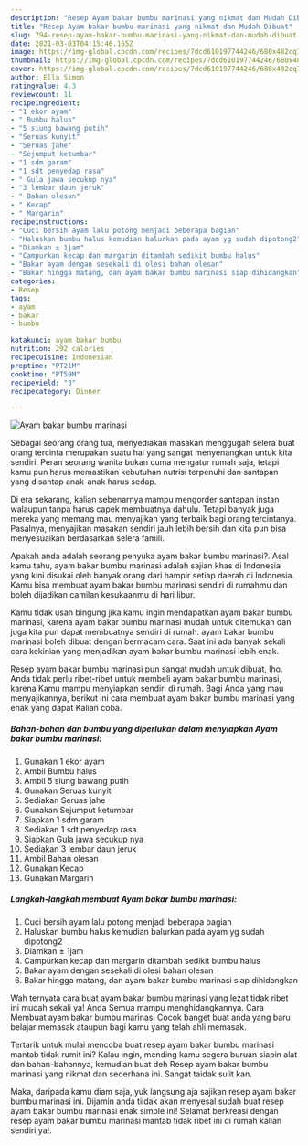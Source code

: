 ```yaml
---
description: "Resep Ayam bakar bumbu marinasi yang nikmat dan Mudah Dibuat"
title: "Resep Ayam bakar bumbu marinasi yang nikmat dan Mudah Dibuat"
slug: 794-resep-ayam-bakar-bumbu-marinasi-yang-nikmat-dan-mudah-dibuat
date: 2021-03-03T04:15:46.165Z
image: https://img-global.cpcdn.com/recipes/7dcd610197744246/680x482cq70/ayam-bakar-bumbu-marinasi-foto-resep-utama.jpg
thumbnail: https://img-global.cpcdn.com/recipes/7dcd610197744246/680x482cq70/ayam-bakar-bumbu-marinasi-foto-resep-utama.jpg
cover: https://img-global.cpcdn.com/recipes/7dcd610197744246/680x482cq70/ayam-bakar-bumbu-marinasi-foto-resep-utama.jpg
author: Ella Simon
ratingvalue: 4.3
reviewcount: 11
recipeingredient:
- "1 ekor ayam"
- " Bumbu halus"
- "5 siung bawang putih"
- "Seruas kunyit"
- "Seruas jahe"
- "Sejumput ketumbar"
- "1 sdm garam"
- "1 sdt penyedap rasa"
- " Gula jawa secukup nya"
- "3 lembar daun jeruk"
- " Bahan olesan"
- " Kecap"
- " Margarin"
recipeinstructions:
- "Cuci bersih ayam lalu potong menjadi beberapa bagian"
- "Haluskan bumbu halus kemudian balurkan pada ayam yg sudah dipotong2"
- "Diamkan ± 1jam"
- "Campurkan kecap dan margarin ditambah sedikit bumbu halus"
- "Bakar ayam dengan sesekali di olesi bahan olesan"
- "Bakar hingga matang, dan ayam bakar bumbu marinasi siap dihidangkan"
categories:
- Resep
tags:
- ayam
- bakar
- bumbu

katakunci: ayam bakar bumbu 
nutrition: 292 calories
recipecuisine: Indonesian
preptime: "PT21M"
cooktime: "PT59M"
recipeyield: "3"
recipecategory: Dinner

---
```



![Ayam bakar bumbu marinasi](https://img-global.cpcdn.com/recipes/7dcd610197744246/680x482cq70/ayam-bakar-bumbu-marinasi-foto-resep-utama.jpg)

Sebagai seorang orang tua, menyediakan masakan menggugah selera buat orang tercinta merupakan suatu hal yang sangat menyenangkan untuk kita sendiri. Peran seorang  wanita bukan cuma mengatur rumah saja, tetapi kamu pun harus memastikan kebutuhan nutrisi terpenuhi dan santapan yang disantap anak-anak harus sedap.

Di era  sekarang, kalian sebenarnya mampu mengorder santapan instan walaupun tanpa harus capek membuatnya dahulu. Tetapi banyak juga mereka yang memang mau menyajikan yang terbaik bagi orang tercintanya. Pasalnya, menyajikan masakan sendiri jauh lebih bersih dan kita pun bisa menyesuaikan berdasarkan selera famili. 



Apakah anda adalah seorang penyuka ayam bakar bumbu marinasi?. Asal kamu tahu, ayam bakar bumbu marinasi adalah sajian khas di Indonesia yang kini disukai oleh banyak orang dari hampir setiap daerah di Indonesia. Kamu bisa membuat ayam bakar bumbu marinasi sendiri di rumahmu dan boleh dijadikan camilan kesukaanmu di hari libur.

Kamu tidak usah bingung jika kamu ingin mendapatkan ayam bakar bumbu marinasi, karena ayam bakar bumbu marinasi mudah untuk ditemukan dan juga kita pun dapat membuatnya sendiri di rumah. ayam bakar bumbu marinasi boleh dibuat dengan bermacam cara. Saat ini ada banyak sekali cara kekinian yang menjadikan ayam bakar bumbu marinasi lebih enak.

Resep ayam bakar bumbu marinasi pun sangat mudah untuk dibuat, lho. Anda tidak perlu ribet-ribet untuk membeli ayam bakar bumbu marinasi, karena Kamu mampu menyiapkan sendiri di rumah. Bagi Anda yang mau menyajikannya, berikut ini cara membuat ayam bakar bumbu marinasi yang enak yang dapat Kalian coba.

<!--inarticleads1-->

##### Bahan-bahan dan bumbu yang diperlukan dalam menyiapkan Ayam bakar bumbu marinasi:

1. Gunakan 1 ekor ayam
1. Ambil  Bumbu halus
1. Ambil 5 siung bawang putih
1. Gunakan Seruas kunyit
1. Sediakan Seruas jahe
1. Gunakan Sejumput ketumbar
1. Siapkan 1 sdm garam
1. Sediakan 1 sdt penyedap rasa
1. Siapkan  Gula jawa secukup nya
1. Sediakan 3 lembar daun jeruk
1. Ambil  Bahan olesan
1. Gunakan  Kecap
1. Gunakan  Margarin




<!--inarticleads2-->

##### Langkah-langkah membuat Ayam bakar bumbu marinasi:

1. Cuci bersih ayam lalu potong menjadi beberapa bagian
1. Haluskan bumbu halus kemudian balurkan pada ayam yg sudah dipotong2
1. Diamkan ± 1jam
1. Campurkan kecap dan margarin ditambah sedikit bumbu halus
1. Bakar ayam dengan sesekali di olesi bahan olesan
1. Bakar hingga matang, dan ayam bakar bumbu marinasi siap dihidangkan




Wah ternyata cara buat ayam bakar bumbu marinasi yang lezat tidak ribet ini mudah sekali ya! Anda Semua mampu menghidangkannya. Cara Membuat ayam bakar bumbu marinasi Cocok banget buat anda yang baru belajar memasak ataupun bagi kamu yang telah ahli memasak.

Tertarik untuk mulai mencoba buat resep ayam bakar bumbu marinasi mantab tidak rumit ini? Kalau ingin, mending kamu segera buruan siapin alat dan bahan-bahannya, kemudian buat deh Resep ayam bakar bumbu marinasi yang nikmat dan sederhana ini. Sangat taidak sulit kan. 

Maka, daripada kamu diam saja, yuk langsung aja sajikan resep ayam bakar bumbu marinasi ini. Dijamin anda tiidak akan menyesal sudah buat resep ayam bakar bumbu marinasi enak simple ini! Selamat berkreasi dengan resep ayam bakar bumbu marinasi mantab tidak ribet ini di rumah kalian sendiri,ya!.

